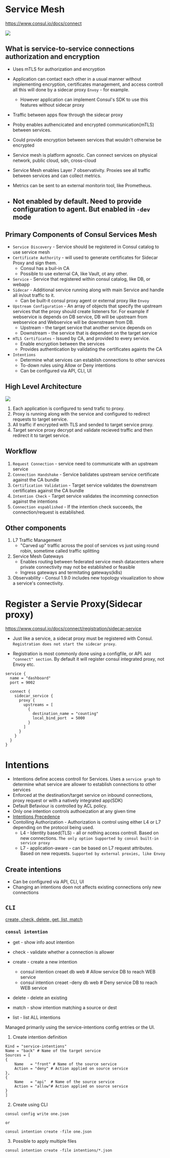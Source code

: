 # Service Mesh
https://www.consul.io/docs/connect

![](service-mesh-consul.png)

## What is service-to-service connections authorization and encryption
- Uses mTLS for authorization and encryption
- Application can contact each other in a usual manner without implementing encryption, certificates management, and access controll all this will done by a sidecar proxy `Envoy` - for example.
    - However application can implement Consul's SDK to use this features without sidecar proxy

- Traffic between apps flow through the sidecar proxy
- Proby enables authencicated and encrypted communication(mTLS) between services. 
- Could provide encryption between services that wouldn't otherwise be encrypted
- Service mesh is platform agnostic. Can connect services on physical network, public cloud, sdn, cross-cloud
- Service Mesh enables Layer 7 observativity. Proxies see all traffic between services and can collect metrics.
- Metrics can be sent to an external monitorin tool, like Prometheus.
- ## Not enabled by default. Need to provide configuration to agent. But enabled in `-dev` mode
## Primary Components of Consul Services Mesh
- `Service Discovery` - Service should be registered in Consul catalog to use service mesh
- `Certificate Authority` - will used to generate certificates for Sidecar Proxy and sign them.
    - Consul has a buil-in CA
    - Possible to use external CA, like Vault, ot any other. 
- `Service` - Service that registered within consul catalog, like DB, or webapp
- `Sidecar` - Additional service running along with main Service and handle all in/out traffic to it. 
    - Can be built-it consul proxy agent or external proxy like `Envoy`
- `Upstream Configuration` - An array of objects that specify the upstream services that the proxy should create listeners for. For example if webservice is depends on DB service, DB will be upstream from webservice and Webservice will be downstream from DB.
    - Upstream - the target service that another service depends on
    - Downstream - the service that is dependent on the target service
- `mTLS Certificates` - Issued by CA, and provided to every service. 
    - Enable encryption between the services
    - Provides authentication by validating the certificates againts the CA
- `Intentions` 
    - Determine what services can establish connections to other services
    - To-down rules using Allow or Deny intentions
    - Can be configured via API, CLI, UI

## High Level Architecture
![](consul_service_mesh_envoy.png)
1. Each application is configured to send trafic to proxy. 
2. Proxy is running along with the service and configured to redirect requests to target service. 
3. All traffic if encrypted with TLS and sended to target service proxy. 
4. Target service proxy decrypt and validate recieved traffic and then redirect it to target service.

## Workflow
1. `Request Connection` - service need to communicate with an upstream service
2. `Connection Handshake` - Service balidates upstream service certificate against the CA bundle
3. `Certification Validation` - Target service validates the downstream certificates against the CA bundle
4. `Intention Check` - Target service validates the incomming connection against the intentions
5. `Connection espablished` - If the intention check succeeds, the connection/request is established. 


## Other components 
1. L7 Traffic Management 
    - "Carved up" traffic across the pool of services vs just using round robin, sometime called traffic splitting
2. Service Mesh Gateways
    - Enables routing between federated service mesh datacenters where private connectivity may not be established or feasible
    - Ingress gateways and termitating gateways(k8s)
3. Observability - Consul 1.9.0 includes new topology visualization to show a service's connectivity.


# Register a Servie Proxy(Sidecar proxy)
https://www.consul.io/docs/connect/registration/sidecar-service
- Just like a service, a sidecat proxy must be registered with Consul. `Registration does not start the sidecar proxy`.

- Registration is most commonly done using a configfile, or API. `Add "connect" section`. By default it will register consul integrated proxy, not Envoy etc. 
```
service {
  name = "dashboard"
  port = 9002

  connect {
    sidecar_service {
      proxy {
        upstreams = [
          {
            destination_name = "counting"
            local_bind_port  = 5000
          }
        ]
      }
    }
  }
}
```

# Intentions 
- Intentions define access controll for Services. Uses a `service graph` to determine what service are allower to establish connections to other services
- Enforced at the destination/target service on inbound connections, proxy request or with a natively integrated app(SDK)
- Default Befaviour is controlled by ACL policy.
- Only one intention controls authoeization at any given time 
- [Intentions Precedence](https://www.consul.io/docs/connect/intentions#precedence-and-match-order)
- Contolling Authorization - Authorization is control using either L4 or L7 depending on the protocol being used.
    - L4 - Identity based(TLS) - all or nothing access controll. Based on new connections. `The only option Supported by consul built-in service proxy`
    - L7 - application-aware - can be based on L7 request attributes. Based on new requests. `Supported by external proxies, like Envoy`

## Create intentions
- Can be configured via API, CLI, UI
- Changing an intentions doen not affects existing connections only new connections 
## `CLI`
[create, check, delete, get, list, match](https://www.consul.io/commands/intention)

### `consul intention`
- get - show info aout intention
- check - validate whether a connection is allower
- create - create a new intention
    - consul intention creaet db web # Allow service DB to reach WEB service
    - consul intention creaet -deny db web # Deny service DB to reach WEB service

- delete - delete an existing
- match - show intention matching a source or dest
- list - list ALL intentions

Managed primarily using the service-intentions config entries or the UI.
1. Create intention definition 
```
Kind = "service-intentions"
Name = "back" # Name of the target service
Sources = [
{
    Name   = "front" # Name of the source service
    Action = "deny" # Action applied on source service
},
{ 
    Name   = "api"  # Name of the source service
    Action = "allow"# Action applied on source service
}
]
```
2. Create using CLI 
```
consul config write one.json 

or

consul intention create -file one.json 
```
3. Possible to apply multiple files
```
consul intention create -file intentions/*.json
```

